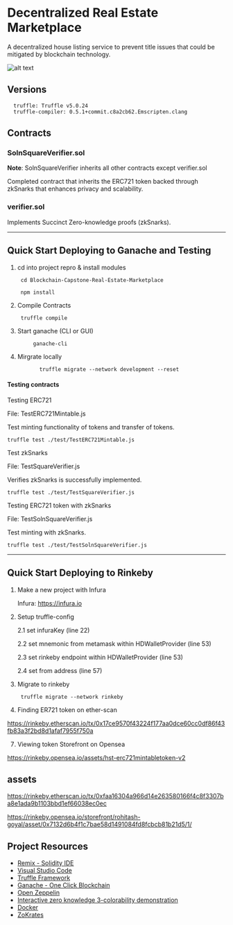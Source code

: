 # Decentralized Real Estate Marketplace

A decentralized house listing service to prevent title issues that could be mitigated by blockchain technology.

  ![alt text](./READMEPIC/storefront.png)


## Versions

      truffle: Truffle v5.0.24
      truffle-compiler: 0.5.1+commit.c8a2cb62.Emscripten.clang


## Contracts

### SolnSquareVerifier.sol

<b>Note</b>: SolnSquareVerifier inherits all other contracts except verifier.sol

Completed contract that inherits the ERC721 token backed through zkSnarks that enhances privacy and scalability.

### verifier.sol

Implements Succinct Zero-knowledge proofs (zkSnarks).


---

## Quick Start Deploying to Ganache and Testing

1. cd into project repro & install modules

        cd Blockchain-Capstone-Real-Estate-Marketplace

        npm install

2. Compile Contracts

        truffle compile

1. Start ganache (CLI or GUI)

            ganache-cli

2. Mirgrate locally

              truffle migrate --network development --reset

#### Testing contracts

Testing ERC721

File: TestERC721Mintable.js

Test minting functionality of tokens and transfer of tokens.

    truffle test ./test/TestERC721Mintable.js

Test zkSnarks

File: TestSquareVerifier.js

Verifies zkSnarks is successfully implemented.

    truffle test ./test/TestSquareVerifier.js

Testing ERC721 token with zkSnarks

File: TestSolnSquareVerifier.js

Test minting with zkSnarks.

    truffle test ./test/TestSolnSquareVerifier.js

---

## Quick Start Deploying to Rinkeby

1. Make a new project with Infura

    Infura: https://infura.io

2. Setup truffle-config

    2.1 set infuraKey (line 22)

    2.2 set mnemonic from metamask within HDWalletProvider (line 53)

    2.3 set rinkeby endpoint within HDWalletProvider (line 53)

    2.4 set from address (line 57)

3. Migrate to rinkeby

        truffle migrate --network rinkeby

4. Finding ER721 token on ether-scan

 https://rinkeby.etherscan.io/tx/0x17ce9570f43224f177aa0dce60cc0df86f43fb83a3f2bd8d1afaf7955f750a
 

7. Viewing token Storefront on Opensea

  https://rinkeby.opensea.io/assets/hst-erc721mintabletoken-v2

## assets

https://rinkeby.etherscan.io/tx/0xfaa16304a966d14e263580166f4c8f3307ba8e1ada9b1103bbd1ef66038ec0ec

https://rinkeby.opensea.io/storefront/rohitash-goyal/asset/0x7132d6b4f1c7bae58d1491084fd8fcbcb81b21d5/1/


## Project Resources

* [Remix - Solidity IDE](https://remix.ethereum.org/)
* [Visual Studio Code](https://code.visualstudio.com/)
* [Truffle Framework](https://truffleframework.com/)
* [Ganache - One Click Blockchain](https://truffleframework.com/ganache)
* [Open Zeppelin ](https://openzeppelin.org/)
* [Interactive zero knowledge 3-colorability demonstration](http://web.mit.edu/~ezyang/Public/graph/svg.html)
* [Docker](https://docs.docker.com/install/)
* [ZoKrates](https://github.com/Zokrates/ZoKrates)
